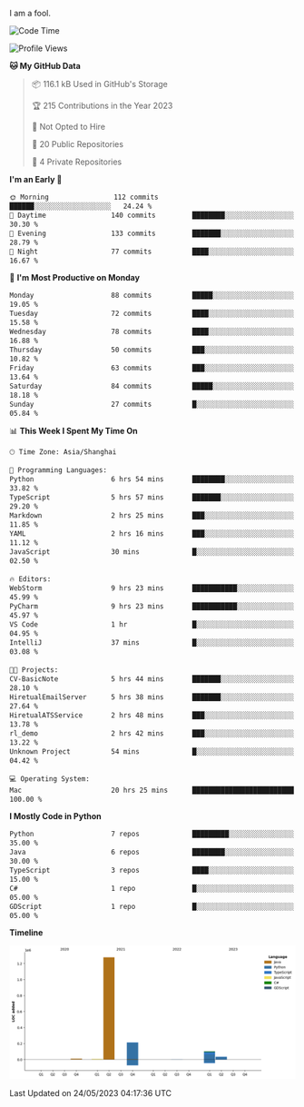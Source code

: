 I am a fool.

<!--START_SECTION:waka-->
![Code Time](http://img.shields.io/badge/Code%20Time-422%20hrs%2052%20mins-blue)

![Profile Views](http://img.shields.io/badge/Profile%20Views-4-blue)

**🐱 My GitHub Data** 

> 📦 116.1 kB Used in GitHub's Storage 
 > 
> 🏆 215 Contributions in the Year 2023
 > 
> 🚫 Not Opted to Hire
 > 
> 📜 20 Public Repositories 
 > 
> 🔑 4 Private Repositories 
 > 
**I'm an Early 🐤** 

```text
🌞 Morning                112 commits         ██████░░░░░░░░░░░░░░░░░░░   24.24 % 
🌆 Daytime                140 commits         ████████░░░░░░░░░░░░░░░░░   30.30 % 
🌃 Evening                133 commits         ███████░░░░░░░░░░░░░░░░░░   28.79 % 
🌙 Night                  77 commits          ████░░░░░░░░░░░░░░░░░░░░░   16.67 % 
```
📅 **I'm Most Productive on Monday** 

```text
Monday                   88 commits          █████░░░░░░░░░░░░░░░░░░░░   19.05 % 
Tuesday                  72 commits          ████░░░░░░░░░░░░░░░░░░░░░   15.58 % 
Wednesday                78 commits          ████░░░░░░░░░░░░░░░░░░░░░   16.88 % 
Thursday                 50 commits          ███░░░░░░░░░░░░░░░░░░░░░░   10.82 % 
Friday                   63 commits          ███░░░░░░░░░░░░░░░░░░░░░░   13.64 % 
Saturday                 84 commits          █████░░░░░░░░░░░░░░░░░░░░   18.18 % 
Sunday                   27 commits          █░░░░░░░░░░░░░░░░░░░░░░░░   05.84 % 
```


📊 **This Week I Spent My Time On** 

```text
🕑︎ Time Zone: Asia/Shanghai

💬 Programming Languages: 
Python                   6 hrs 54 mins       ████████░░░░░░░░░░░░░░░░░   33.82 % 
TypeScript               5 hrs 57 mins       ███████░░░░░░░░░░░░░░░░░░   29.20 % 
Markdown                 2 hrs 25 mins       ███░░░░░░░░░░░░░░░░░░░░░░   11.85 % 
YAML                     2 hrs 16 mins       ███░░░░░░░░░░░░░░░░░░░░░░   11.12 % 
JavaScript               30 mins             █░░░░░░░░░░░░░░░░░░░░░░░░   02.50 % 

🔥 Editors: 
WebStorm                 9 hrs 23 mins       ███████████░░░░░░░░░░░░░░   45.99 % 
PyCharm                  9 hrs 23 mins       ███████████░░░░░░░░░░░░░░   45.97 % 
VS Code                  1 hr                █░░░░░░░░░░░░░░░░░░░░░░░░   04.95 % 
IntelliJ                 37 mins             █░░░░░░░░░░░░░░░░░░░░░░░░   03.08 % 

🐱‍💻 Projects: 
CV-BasicNote             5 hrs 44 mins       ███████░░░░░░░░░░░░░░░░░░   28.10 % 
HiretualEmailServer      5 hrs 38 mins       ███████░░░░░░░░░░░░░░░░░░   27.64 % 
HiretualATSService       2 hrs 48 mins       ███░░░░░░░░░░░░░░░░░░░░░░   13.78 % 
rl_demo                  2 hrs 42 mins       ███░░░░░░░░░░░░░░░░░░░░░░   13.22 % 
Unknown Project          54 mins             █░░░░░░░░░░░░░░░░░░░░░░░░   04.42 % 

💻 Operating System: 
Mac                      20 hrs 25 mins      █████████████████████████   100.00 % 
```

**I Mostly Code in Python** 

```text
Python                   7 repos             █████████░░░░░░░░░░░░░░░░   35.00 % 
Java                     6 repos             ████████░░░░░░░░░░░░░░░░░   30.00 % 
TypeScript               3 repos             ████░░░░░░░░░░░░░░░░░░░░░   15.00 % 
C#                       1 repo              █░░░░░░░░░░░░░░░░░░░░░░░░   05.00 % 
GDScript                 1 repo              █░░░░░░░░░░░░░░░░░░░░░░░░   05.00 % 
```



**Timeline**

![Lines of Code chart](https://raw.githubusercontent.com/VeejaLiu/VeejaLiu/master/assets/bar_graph.png)


 Last Updated on 24/05/2023 04:17:36 UTC
<!--END_SECTION:waka-->
